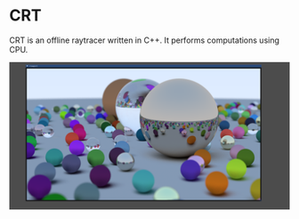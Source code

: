 # CRT

CRT is an offline raytracer written in C++. It performs computations using CPU.

![Screenshot of the image generated by CRT](.github/resources/result.png)
